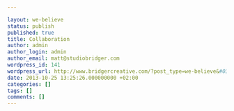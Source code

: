 ```yaml
---

layout: we-believe
status: publish
published: true
title: Collaboration
author: admin
author_login: admin
author_email: matt@studiobridger.com
wordpress_id: 141
wordpress_url: http://www.bridgercreative.com/?post_type=we-believe&#038;p=141
date: 2013-10-25 13:25:26.000000000 +02:00
categories: []
tags: []
comments: []
---
```

